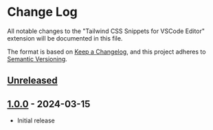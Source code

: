 # Change Log

All notable changes to the "Tailwind CSS Snippets for VSCode Editor" extension will be documented in this file.

The format is based on [Keep a Changelog](https://keepachangelog.com/en/1.0.0/),
and this project adheres to [Semantic Versioning](https://semver.org/spec/v2.0.0.html).

## [Unreleased]

## [1.0.0] - 2024-03-15

- Initial release

[unreleased]: https://github.com/ManuelGil/vscode-tailwindcss-snippets/compare/v1.0.0...HEAD
[1.0.0]: https://github.com/ManuelGil/vscode-tailwindcss-snippets/releases/tag/v1.0.0
